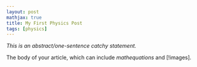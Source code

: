 ```yaml
---
layout: post
mathjax: true
title: My First Physics Post
tags: [physics]
---
```


_This is an abstract/one-sentence catchy statement._

The body of your article, which can include $math equations$ and [!images].
